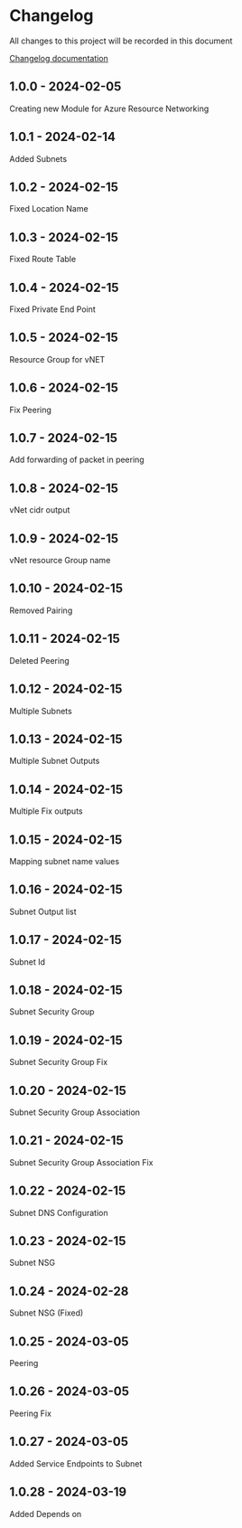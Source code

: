 # Changelog

All changes to this project will be recorded in this document

[Changelog documentation](https://keepachangelog.com/en/1.0.0/)

## 1.0.0 - 2024-02-05

Creating new Module for Azure Resource Networking

## 1.0.1 - 2024-02-14

Added Subnets

## 1.0.2 - 2024-02-15

Fixed Location Name

## 1.0.3 - 2024-02-15

Fixed Route Table

## 1.0.4 - 2024-02-15

Fixed Private End Point

## 1.0.5 - 2024-02-15

Resource Group for vNET

## 1.0.6 - 2024-02-15

Fix Peering

## 1.0.7 - 2024-02-15

Add forwarding of packet in peering

## 1.0.8 - 2024-02-15

vNet cidr output

## 1.0.9 - 2024-02-15

vNet resource Group name

## 1.0.10 - 2024-02-15

Removed Pairing

## 1.0.11 - 2024-02-15

Deleted Peering

## 1.0.12 - 2024-02-15

Multiple Subnets

## 1.0.13 - 2024-02-15

Multiple Subnet Outputs

## 1.0.14 - 2024-02-15

Multiple Fix outputs

## 1.0.15 - 2024-02-15

Mapping subnet name values

## 1.0.16 - 2024-02-15

Subnet Output list

## 1.0.17 - 2024-02-15

Subnet Id

## 1.0.18 - 2024-02-15

Subnet Security Group

## 1.0.19 - 2024-02-15

Subnet Security Group Fix

## 1.0.20 - 2024-02-15

Subnet Security Group Association

## 1.0.21 - 2024-02-15

Subnet Security Group Association Fix

## 1.0.22 - 2024-02-15

Subnet DNS Configuration

## 1.0.23 - 2024-02-15

Subnet NSG

## 1.0.24 - 2024-02-28

Subnet NSG (Fixed)

## 1.0.25 - 2024-03-05

Peering

## 1.0.26 - 2024-03-05

Peering Fix

## 1.0.27 - 2024-03-05

Added Service Endpoints to Subnet

## 1.0.28 - 2024-03-19

Added Depends on
